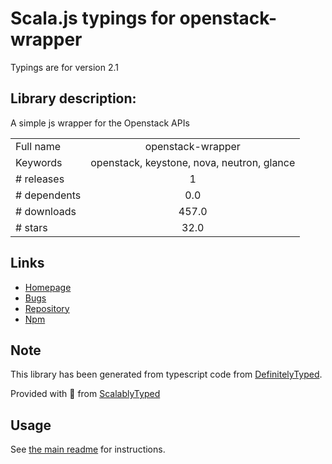 
# Scala.js typings for openstack-wrapper

Typings are for version 2.1

## Library description:
A simple js wrapper for the Openstack APIs

|                    |                 |
| ------------------ | :-------------: |
| Full name          | openstack-wrapper |
| Keywords           | openstack, keystone, nova, neutron, glance |
| # releases         | 1 |
| # dependents       | 0.0 |
| # downloads        | 457.0 |
| # stars            | 32.0 |

## Links
- [Homepage](http://github.com/godaddy/node-openstack-wrapper)
- [Bugs](http://github.com/godaddy/node-openstack-wrapper/issues)
- [Repository](https://github.com/godaddy/node-openstack-wrapper)
- [Npm](https://www.npmjs.com/package/openstack-wrapper)
    


## Note
This library has been generated from typescript code from [DefinitelyTyped](https://definitelytyped.org).

Provided with :purple_heart: from [ScalablyTyped](https://github.com/oyvindberg/ScalablyTyped)

## Usage
See [the main readme](../../readme.md) for instructions.


